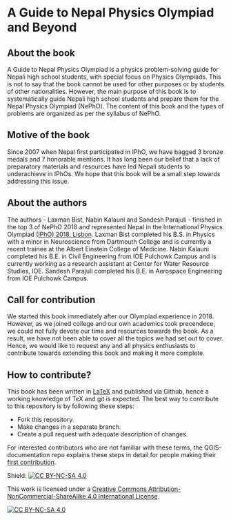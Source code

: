 
# A Guide to Nepal Physics Olympiad and Beyond

## About the book

A Guide to Nepal Physics Olympiad is a physics problem-solving guide for Nepali high school students, with special focus on Physics Olympiads. This is not to say that the book cannot be used for other purposes or by students of other nationalities. However, the main purpose of this book is to systematically guide Nepali high school students and prepare them for the Nepal Physics Olympiad (NePhO). The content of this book and the types of problems are organized as per the syllabus of NePhO.

## Motive of the book

Since 2007 when Nepal first participated in IPhO, we have bagged 3 bronze medals and 7 honorable mentions. It has long been our belief that a lack of preparatory materials and resources have led Nepali students to underachieve in IPhOs. We hope that this book will be a small step towards addressing this issue.

## About the authors

The authors - Laxman Bist, Nabin Kalauni and Sandesh Parajuli - finished in the top 3 of NePhO 2018 and represented Nepal in the International Physics Olympiad [(IPhO) 2018, Lisbon](http://web.archive.org/web/20230528142145/https://ipho2018.pt/content/delegations/nepal). Laxman Bist completed his B.S. in Physics with a minor in Neuroscience from Dartmouth College and is currently a recent trainee at the Albert Einstein College of Medicine. Nabin Kalauni completed his B.E. in Civil Engineering from IOE Pulchowk Campus and is currently working as a research assistant at Center for Water Resource Studies, IOE. Sandesh Parajuli completed his B.E. in Aerospace Engineering from IOE Pulchowk Campus.

## Call for contribution

We started this book immediately after our Olympiad experience in 2018. However, as we joined college and our own academics took precendece, we could not fully devote our time and resources towards the book. As a result, we have not been able to cover all the topics we had set out to cover. Hence, we would like to request any and all physics enthusiasts to contribute towards extending this book and making it more complete.

## How to contribute?

This book has been written in [LaTeX](https://www.latex-project.org/) and published via Github, hence a working knowledge of TeX and git is expected. The best way to contribute to this repository is by following these steps:

- Fork this repository.
- Make changes in a separate branch.
- Create a pull request with adequate description of changes.

For interested contributors who are not familiar with these terms, the QGIS-documentation repo explains these steps in detail for people making their [first contribution](https://github.com/gitty-coder/QGIS-Documentation/blob/master/docs/documentation_guidelines/first_contribution.rst).

Shield: [![CC BY-NC-SA 4.0][cc-by-nc-sa-shield]][cc-by-nc-sa]

This work is licensed under a
[Creative Commons Attribution-NonCommercial-ShareAlike 4.0 International License][cc-by-nc-sa].

[![CC BY-NC-SA 4.0][cc-by-nc-sa-image]][cc-by-nc-sa]

[cc-by-nc-sa]: http://creativecommons.org/licenses/by-nc-sa/4.0/
[cc-by-nc-sa-image]: https://licensebuttons.net/l/by-nc-sa/4.0/88x31.png
[cc-by-nc-sa-shield]: https://img.shields.io/badge/License-CC%20BY--NC--SA%204.0-lightgrey.svg
